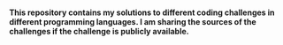#### This repository contains my solutions to different coding challenges in different programming languages. I am sharing the sources of the challenges if the challenge is publicly available.

